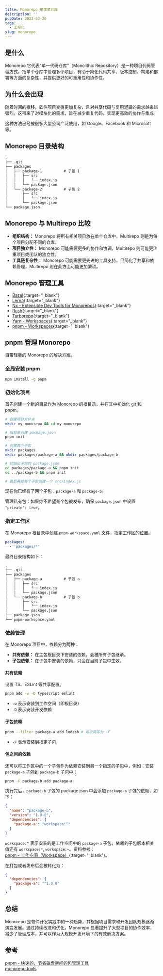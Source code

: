 ```yaml
---
title: Monorepo 单体式仓库
description: ''
pubDate: 2023-03-20
tags:
  - 工程化
slug: monorepo
---
```


## 是什么

Monorepo 它代表"单一代码仓库"（Monolithic Repository）是一种项目代码管理方式，指单个仓库中管理多个项目，有助于简化代码共享、版本控制、构建和部署等方面的复杂性，并提供更好的可重用性和协作性。

## 为什么会出现

随着时间的推移，软件项目变得更加复杂，且对共享代码与复用逻辑的需求越来越强烈。这带来了对模块化的需求，旨在减少重复代码，实现更高效的协作与集成。

这种方法已经被很多大型公司广泛使用，如 Google、Facebook 和 Microsoft 等。

## Monorepo 目录结构

```md
.
├── .git
├── packages
│   ├── package-1          # 子包 1
│   │   ├── src
│   │   │   └── index.js
│   │   └── package.json
│   └── package-2          # 子包 2
│       ├── src
│       │   └── index.js
│       └── package.json
└── package.json
```

## Monorepo 与 Multirepo 比较

- **组织结构：** Monorepo 将所有相关项目放在单个仓库中，Multirepo 则是为每个项目分配不同的仓库。
- **项目独立性：** Monorepo 可能需要更多的协作和协调，Multirepo 则可能更注重项目或团队的独立性。
- **工具链复杂性：** Monorepo 可能需要更先进的工具支持，但简化了共享和依赖管理，Multirepo 则在此方面可能更加繁琐。

## Monorepo 管理工具

- [Bazel](https://bazel.build/){:target="_blank"}
- [Lerna](https://lerna.js.org/){:target="_blank"}
- [Nx - Extensible Dev Tools for Monorepos](https://nx.dev/){:target="_blank"}
- [Rush](https://rushjs.io/){:target="_blank"}
- [Turborepo](https://turbo.build/){:target="_blank"}
- [Yarn - Workspaces](https://classic.yarnpkg.com/en/docs/workspaces/){:target="_blank"}
- [pnpm - Workspaces](https://pnpm.io/workspaces){:target="_blank"}

## pnpm 管理 Monorepo

自带轻量的 Monorepo 的解决方案。

### 全局安装 pnpm

```sh
npm install -g pnpm
```

### 初始化项目

首先创建一个新的目录作为 Monorepo 的根目录，并在其中初始化 git 和 pnpm。

```sh
# 创建项目文件夹
mkdir my-monorepo && cd my-monorepo

# 根目录创建 package.json
pnpm init

# 创建两个子包
mkdir packages
mkdir packages/package-a && mkdir packages/package-b

# 初始化子包的 package.json
cd packages/package-a && pnpm init
cd ../package-b && pnpm init

# 最后再给每个子包创建一个 src/index.js
```
现在你已经有了两个子包：`package-a` 和 `package-b`。

管理私有包：如果你不希望某个包被发布，确保 `package.json` 中设置 `"private": true`。

### 指定工作区

在 Monorepo 根目录中创建 `pnpm-workspace.yaml` 文件，指定工作区的位置。

```yaml
packages:
  - 'packages/*'
```

最终目录结构如下：

```md
.
├── .git
├── packages
│   ├── package-a          # 子包 a
│   │   ├── src
│   │   │   └── index.js
│   │   └── package.json
│   └── package-b          # 子包 b
│       ├── src
│       │   └── index.js
│       └── package.json
├── package.json
└── pnpm-workspace.yaml
```

### 依赖管理

在 Monorepo 项目中，依赖分为两种：

- **共有依赖：** 在主包根目录下安装的依赖，会被所有子包继承。
- **子包依赖：** 在子包中安装的依赖，只会在当前子包中生效。

#### 共有依赖

设置 TS、ESLint 等共享配置。

```sh
pnpm add -w -D typescript eslint
```
- `-w` 表示安装到工作空间（即根目录）
- `-D` 表示安装开发依赖

#### 子包依赖

```sh
pnpm --filter package-a add lodash # 可以简写为 -F 
```
- `-F` 表示安装到指定子包

#### 包之间的依赖

还可以将工作区中的一个子包作为依赖安装到另一个指定的子包中，例如：安装 `package-a` 子包到 `package-b` 子包中：

```sh
pnpm -F package-b add package-a
```

执行完后，`package-b` 子包的 package.json 中会添加 `package-a` 子包的依赖，如下：

```json
{
  "name": "package-b",
  "version": "1.0.0",
  "dependencies": {
    "package-a": "workspace:^"
  }
}
```

`workspace:^` 表示安装的是工作空间中的 `package-a` 子包，依赖的子包版本相关值还有 `workspace:*`, `workspace:~`。资料参考： [pnpm - 工作空间（Workspace）](https://pnpm.io/zh/workspaces){:target="_blank"}。


在打包或者发布后会被转化为：

```json
{
  "dependencies": {
    "package-a": "^1.0.0"
  }
}
```

## 总结

Monorepo 是软件开发实践中的一种趋势，其根据项目需求和开发团队规模逐渐演变发展。通过持续改进和优化，Monorepo 显著提升了大型项目的协作效率，减少了管理成本，并可以作为大规模开发环境下的有效解决方案。

## 参考

[pnpm - 快速的，节省磁盘空间的包管理工具](https://pnpm.io/zh/)\
[monorepo.tools](https://monorepo.tools/#what-is-a-monorepo)